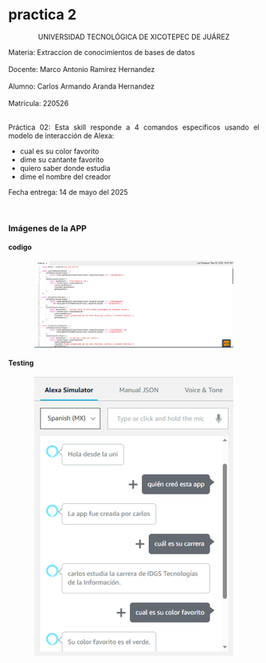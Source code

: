 # practica 2
<p align="center">UNIVERSIDAD TECNOLÓGICA DE XICOTEPEC DE JUÁREZ</p>

<div style="text-align: justify;">
Materia: Extraccion de conocimientos de bases de datos <br><br>
Docente: Marco Antonio Ramírez Hernandez <br><br>
Alumno: Carlos Armando Aranda Hernandez <br><br>
Matrícula: 220526 <br><br>

Práctica 02: Esta skill responde a 4 comandos especificos  usando el modelo de interacción de Alexa:

- cual es su color favorito
- dime su cantante favorito
- quiero saber donde estudia
- dime el nombre del creador
 


Fecha entrega: 14 de mayo del 2025
</div>

<br>

### Imágenes de la APP
#### codigo

<div style="text-align: center">
    <img src="codigo.png" alt="Imagen 1" width="400" height=""/>
</div>

#### Testing
<div style="text-align: center">
    <img src="test.png" alt="Imagen 1" width="400" height=""/>
</div>